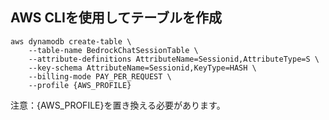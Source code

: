 ## AWS CLIを使用してテーブルを作成
```
aws dynamodb create-table \
    --table-name BedrockChatSessionTable \
    --attribute-definitions AttributeName=Sessionid,AttributeType=S \
    --key-schema AttributeName=Sessionid,KeyType=HASH \
    --billing-mode PAY_PER_REQUEST \
    --profile {AWS_PROFILE}
```
注意：{AWS_PROFILE}を置き換える必要があります。

